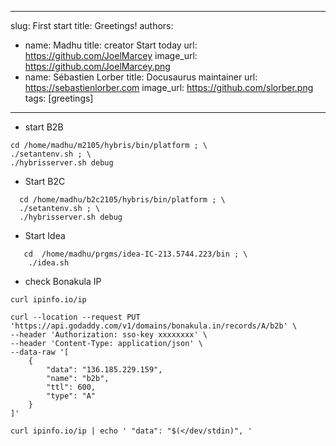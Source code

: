 
---
slug: First start 
title: Greetings!
authors:
  - name: Madhu
    title: creator Start today
    url: https://github.com/JoelMarcey
    image_url: https://github.com/JoelMarcey.png
  - name: Sébastien Lorber
    title: Docusaurus maintainer
    url: https://sebastienlorber.com
    image_url: https://github.com/slorber.png
tags: [greetings]
---

- start B2B
```shell
cd /home/madhu/m2105/hybris/bin/platform ; \
./setantenv.sh ; \
./hybrisserver.sh debug
```
- Start B2C
```shell
  cd /home/madhu/b2c2105/hybris/bin/platform ; \
  ./setantenv.sh ; \
  ./hybrisserver.sh debug
``` 
- Start Idea
```shell
   cd  /home/madhu/prgms/idea-IC-213.5744.223/bin ; \
    ./idea.sh
```
- check Bonakula IP
```shell
curl ipinfo.io/ip 

curl --location --request PUT 'https://api.godaddy.com/v1/domains/bonakula.in/records/A/b2b' \
--header 'Authorization: sso-key xxxxxxxx' \
--header 'Content-Type: application/json' \
--data-raw '[
    {
        "data": "136.185.229.159",
        "name": "b2b",
        "ttl": 600,
        "type": "A"
    }
]'

curl ipinfo.io/ip | echo ' "data": "$(</dev/stdin)", '
```